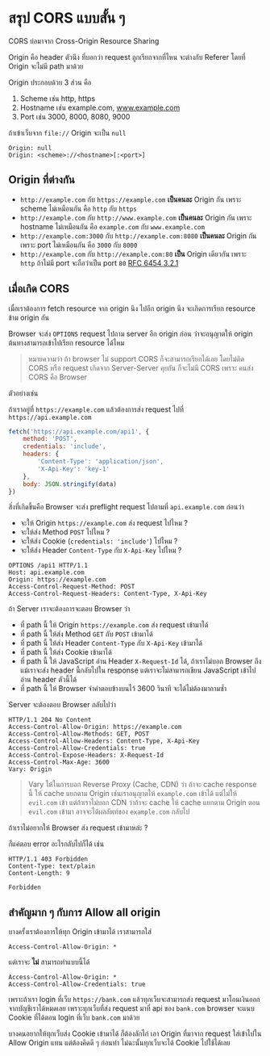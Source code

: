 # สรุป CORS แบบสั้น ๆ

CORS ย่อมาจาก Cross-Origin Resource Sharing

Origin คือ header ตัวนึง ที่บอกว่า request ถูกเรียกจากที่ไหน
จะต่างกับ Referer โดยที่ Origin จะไม่มี path มาด้วย

Origin ประกอบด้วย 3 ส่วน คือ

1. Scheme เช่น http, https
1. Hostname เช่น example.com, www.example.com
1. Port เช่น 3000, 8000, 8080, 9000

ถ้าเข้าเว็บจาก `file://` Origin จะเป็น `null`

```text
Origin: null
Origin: <scheme>://<hostname>[:<port>]
```

## Origin ที่ต่างกัน

- `http://example.com` กับ `https://example.com` **เป็นคนละ** Origin กัน เพราะ scheme ไม่เหมือนกัน คือ `http` กับ `https`
- `http://example.com` กับ `http://www.example.com` **เป็นคนละ** Origin กัน เพราะ hostname ไม่เหมือนกัน คือ `example.com` กับ `www.example.com`
- `http://example.com:3000` กับ `http://example.com:8080` **เป็นคนละ** Origin กัน เพราะ port ไม่เหมือนกัน คือ `3000` กับ `8000`
- `http://example.com` กับ `http://example.com:80` **เป็น** Origin เดียวกัน เพราะ `http` ถ้าไม่มี port จะถือว่าเป็น port `80` [RFC 6454 3.2.1](https://tools.ietf.org/html/rfc6454#section-3.2.1)

## เมื่อเกิด CORS

เมื่อเราต้องการ fetch resource จาก origin นึง ไปอีก origin นึง จะเกิดการเรียก resource ข้าม origin กัน

Browser จะส่ง `OPTIONS` request ไปถาม server อีก origin ก่อน ว่าจะอนุญาตให้ origin ต้นทางสามารถเข้าไปเรียก resource ได้ไหม

> หมายความว่า ถ้า browser ไม่ support CORS ก็จะสามารถเรียกได้เลย โดยไม่ติด CORS หรือ request เกิดจาก Server-Server คุยกัน ก็จะไม่มี CORS เพราะ คนส่ง CORS คือ Browser

ตัวอย่างเช่น

ถ้าเราอยู่ที่ `https://example.com` แล้วต้องการส่ง request ไปที่ `https://api.example.com`

```js
fetch('https://api.example.com/api1', {
    method: 'POST',
    credentials: 'include',
    headers: {
        'Content-Type': 'application/json',
        'X-Api-Key': 'key-1'
    },
    body: JSON.stringify(data)
})
```

สิ่งที่เกิดขึ้นคือ Browser จะส่ง preflight request ไปถามที่ `api.example.com` ก่อนว่า

- จะให้ Origin `https://example.com` ส่ง request ไปไหม ?
- จะให้ส่ง Method `POST` ไปไหม ?
- จะให้ส่ง Cookie (`credentials: 'include'`) ไปไหม ?
- จะให้ส่ง Header `Content-Type` กับ `X-Api-Key` ไปไหม ?

```http
OPTIONS /api1 HTTP/1.1
Host: api.example.com
Origin: https://example.com
Access-Control-Request-Method: POST
Access-Control-Request-Headers: Content-Type, X-Api-Key

```

ถ้า Server เราจะต้องการจะตอบ Browser ว่า

- ที่ path นี้ ให้ Origin `https://example.com` ส่ง request เข้ามาได้
- ที่ path นี้ ให้ส่ง Method `GET` กับ `POST` เข้ามาได้
- ที่ path นี้ ให้ส่ง Header `Content-Type` กับ `X-Api-Key` เข้ามาได้
- ที่ path นี้ ให้ส่ง Cookie เข้ามาได้
- ที่ path นี้ ให้ JavaScript อ่าน Header `X-Request-Id` ได้, ถ้าเราไม่บอก Browser ถึงแม้เราจะส่ง header นี้กลับไปใน response แต่เราจะไม่สามารถเขียน JavaScript เข้าไปอ่าน header ตัวนี้ได้
- ที่ path นี้ ให้ Browser จำคำตอบข้างบนไว้ 3600 วินาที จะได้ไม่ต้องมาถามซ้ำ

Server จะต้องตอบ Browser กลับไปว่า

```http
HTTP/1.1 204 No Content
Access-Control-Allow-Origin: https://example.com
Access-Control-Allow-Methods: GET, POST
Access-Control-Allow-Headers: Content-Type, X-Api-Key
Access-Control-Allow-Credentials: true
Access-Control-Expose-Headers: X-Request-Id
Access-Control-Max-Age: 3600
Vary: Origin

```

> Vary ให้ในการบอก Reverse Proxy (Cache, CDN) ว่า ถ้าจะ cache response นี้ ให้ cache แยกตาม Origin เช่นเราอนุญาตให้ `example.com` เข้าได้ แต่ไม่ให้ `evil.com` เข้า แต่ถ้าเราไม่บอก CDN ว่าถ้าจะ cache ให้ cache แยกตาม Origin ตอน `evil.com` เข้ามา อาจจะได้ผลลัพท์ของ `example.com` กลับไป

ถ้าเราไม่อยากให้ Browser ส่ง request เข้ามาหล่ะ ?

ก็แค่ตอบ error อะไรกลับไปก็ได้ เช่น

```http
HTTP/1.1 403 Forbidden
Content-Type: text/plain
Content-Length: 9

Forbidden
```

## สำคัญมาก ๆ กับการ Allow all origin

บางครั้งเราต้องการให้ทุก Origin เข้ามาได้ เราสามารถใส่

```http
Access-Control-Allow-Origin: *
```

แต่เราจะ **ไม่** สามารถทำแบบนี้ได้

```http
Access-Control-Allow-Origin: *
Access-Control-Allow-Credentials: true
```

เพราะถ้าเรา login ที่เว็บ `https://bank.com` แล้วทุกเว็บจะสามารถส่ง request มาโอนเงินออกจากบัญชีเราได้หมดเลย เพราะทุกเว็บที่ส่ง request มาที่ api ของ `bank.com` browser จะแนบ Cookie ที่ได้ตอน login ที่เว็บ `bank.com` มาด้วย

บางคนอยากให้ทุกเว็บส่ง Cookie เข้ามาได้ ก็ต้องลักไก่ เอา Origin ที่มาจาก request ใส่เข้าไปใน Allow Origin แทน แต่ต้องคิดดี ๆ ก่อนทำ ไม่ฉะนั้นทุกเว็บจะได้ Cookie ไปใช้ได้เลย
